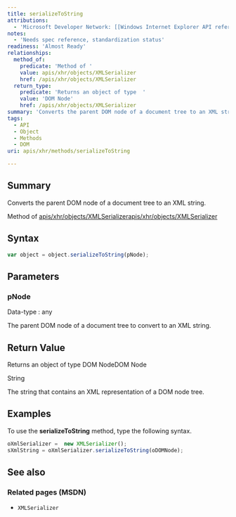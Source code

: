 ```yaml
---
title: serializeToString
attributions:
  - 'Microsoft Developer Network: [[Windows Internet Explorer API reference](http://msdn.microsoft.com/en-us/library/ie/hh828809%28v=vs.85%29.aspx) Article]'
notes:
  - 'Needs spec reference, standardization status'
readiness: 'Almost Ready'
relationships:
  method_of:
    predicate: 'Method of '
    value: apis/xhr/objects/XMLSerializer
    href: /apis/xhr/objects/XMLSerializer
  return_type:
    predicate: 'Returns an object of type  '
    value: 'DOM Node'
    href: /apis/xhr/objects/XMLSerializer
summary: 'Converts the parent DOM node of a document tree to an XML string.'
tags:
  - API
  - Object
  - Methods
  - DOM
uri: apis/xhr/methods/serializeToString

---
```

## Summary

Converts the parent DOM node of a document tree to an XML string.

Method of [apis/xhr/objects/XMLSerializer](/apis/xhr/objects/XMLSerializer)[apis/xhr/objects/XMLSerializer](/apis/xhr/objects/XMLSerializer)

## Syntax

``` js
var object = object.serializeToString(pNode);
```

## Parameters

### pNode

 Data-type
:   any

 The parent DOM node of a document tree to convert to an XML string.

## Return Value

Returns an object of type DOM NodeDOM Node

String

The string that contains an XML representation of a DOM node tree.

## Examples

To use the **serializeToString** method, type the following syntax.

``` js
oXmlSerializer =  new XMLSerializer();
sXmlString = oXmlSerializer.serializeToString(oDOMNode);
```

## See also

### Related pages (MSDN)

-   `XMLSerializer`
